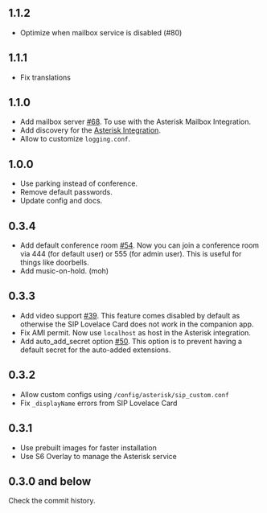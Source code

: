<!-- https://developers.home-assistant.io/docs/add-ons/presentation#keeping-a-changelog -->

## 1.1.2

- Optimize when mailbox service is disabled (#80)

## 1.1.1

- Fix translations

## 1.1.0

- Add mailbox server [#68](https://github.com/TECH7Fox/Asterisk-add-on/pull/68). To use with the Asterisk Mailbox Integration.
- Add discovery for the [Asterisk Integration](https://github.com/TECH7Fox/Asterisk-integration).
- Allow to customize `logging.conf`.

## 1.0.0

- Use parking instead of conference.
- Remove default passwords.
- Update config and docs.

## 0.3.4

- Add default conference room [#54](https://github.com/TECH7Fox/Asterisk-add-on/pull/54). Now you can join a conference room via 444 (for default user) or 555 (for admin user). This is useful for things like doorbells.
- Add music-on-hold. (moh)

## 0.3.3

- Add video support [#39](https://github.com/TECH7Fox/Asterisk-add-on/pull/39). This feature comes disabled by default as otherwise the SIP Lovelace Card does not work in the companion app.
- Fix AMI permit. Now use `localhost` as host in the Asterisk integration.
- Add auto_add_secret option [#50](https://github.com/TECH7Fox/Asterisk-add-on/pull/50). This option is to prevent having a default secret for the auto-added extensions.

## 0.3.2

- Allow custom configs using `/config/asterisk/sip_custom.conf`
- Fix `_displayName` errors from SIP Lovelace Card

## 0.3.1

- Use prebuilt images for faster installation
- Use S6 Overlay to manage the Asterisk service

## 0.3.0 and below

Check the commit history.
